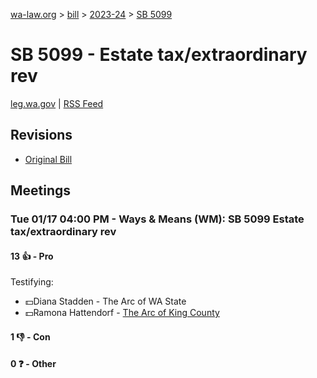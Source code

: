 [wa-law.org](/) > [bill](/bill/) > [2023-24](/bill/2023-24/) > [SB 5099](/bill/2023-24/sb/5099/)

# SB 5099 - Estate tax/extraordinary rev
[leg.wa.gov](https://app.leg.wa.gov/billsummary?BillNumber=5099&Year=2023&Initiative=false) | [RSS Feed](./rss.xml)

## Revisions
* [Original Bill](1/)

## Meetings
### Tue 01/17 04:00 PM - Ways & Means (WM): SB 5099 Estate tax/extraordinary rev
#### 13 👍 - Pro
Testifying:
* 💵Diana Stadden - The Arc of WA State
* 💵Ramona Hattendorf - [The Arc of King County](/org/the_arc_of_king_county/)

#### 1 👎 - Con

#### 0 ❓ - Other
